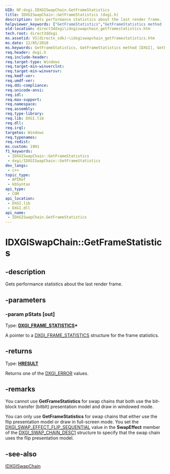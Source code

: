 ```yaml
---
UID: NF:dxgi.IDXGISwapChain.GetFrameStatistics
title: IDXGISwapChain::GetFrameStatistics (dxgi.h)
description: Gets performance statistics about the last render frame.
helpviewer_keywords: ["GetFrameStatistics","GetFrameStatistics method [DXGI]","GetFrameStatistics method [DXGI]","IDXGISwapChain interface","IDXGISwapChain interface [DXGI]","GetFrameStatistics method","IDXGISwapChain.GetFrameStatistics","IDXGISwapChain::GetFrameStatistics","direct3ddxgi.idxgiswapchain_getframestatistics","dxgi/IDXGISwapChain::GetFrameStatistics","f3c97ad1-9125-a209-1985-7dfedb3a35e2"]
old-location: direct3ddxgi\idxgiswapchain_getframestatistics.htm
tech.root: direct3ddxgi
ms.assetid: VS|directx_sdk|~\idxgiswapchain_getframestatistics.htm
ms.date: 12/05/2018
ms.keywords: GetFrameStatistics, GetFrameStatistics method [DXGI], GetFrameStatistics method [DXGI],IDXGISwapChain interface, IDXGISwapChain interface [DXGI],GetFrameStatistics method, IDXGISwapChain.GetFrameStatistics, IDXGISwapChain::GetFrameStatistics, direct3ddxgi.idxgiswapchain_getframestatistics, dxgi/IDXGISwapChain::GetFrameStatistics, f3c97ad1-9125-a209-1985-7dfedb3a35e2
req.header: dxgi.h
req.include-header: 
req.target-type: Windows
req.target-min-winverclnt: 
req.target-min-winversvr: 
req.kmdf-ver: 
req.umdf-ver: 
req.ddi-compliance: 
req.unicode-ansi: 
req.idl: 
req.max-support: 
req.namespace: 
req.assembly: 
req.type-library: 
req.lib: DXGI.lib
req.dll: 
req.irql: 
targetos: Windows
req.typenames: 
req.redist: 
ms.custom: 19H1
f1_keywords:
 - IDXGISwapChain::GetFrameStatistics
 - dxgi/IDXGISwapChain::GetFrameStatistics
dev_langs:
 - c++
topic_type:
 - APIRef
 - kbSyntax
api_type:
 - COM
api_location:
 - DXGI.lib
 - DXGI.dll
api_name:
 - IDXGISwapChain.GetFrameStatistics
---
```


# IDXGISwapChain::GetFrameStatistics


## -description

Gets performance statistics about the last render frame.

## -parameters

### -param pStats [out]

Type: <b><a href="/windows/desktop/api/dxgi/ns-dxgi-dxgi_frame_statistics">DXGI_FRAME_STATISTICS</a>*</b>

A pointer to a <a href="/windows/desktop/api/dxgi/ns-dxgi-dxgi_frame_statistics">DXGI_FRAME_STATISTICS</a> structure for the frame statistics.

## -returns

Type: <b><a href="/windows/win32/com/structure-of-com-error-codes">HRESULT</a></b>

Returns one of the <a href="/windows/desktop/direct3ddxgi/dxgi-error">DXGI_ERROR</a> values.

## -remarks

You cannot use <b>GetFrameStatistics</b> for swap chains that both use the bit-block transfer (bitblt) presentation model and draw in windowed mode.

You can only use <b>GetFrameStatistics</b> for swap chains that either use the flip presentation model or draw in full-screen mode. You set the <a href="/windows/desktop/api/dxgi/ne-dxgi-dxgi_swap_effect">DXGI_SWAP_EFFECT_FLIP_SEQUENTIAL</a> value in the <b>SwapEffect</b> member of the <a href="/windows/desktop/api/dxgi1_2/ns-dxgi1_2-dxgi_swap_chain_desc1">DXGI_SWAP_CHAIN_DESC1</a> structure to specify that the swap chain uses the flip presentation model.

## -see-also

<a href="/windows/desktop/api/dxgi/nn-dxgi-idxgiswapchain">IDXGISwapChain</a>
